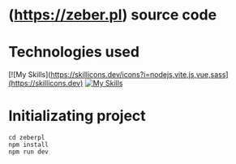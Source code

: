 # (https://zeber.pl) source code

# Technologies used
[![My Skills](https://skillicons.dev/icons?i=nodejs,vite,js,vue,sass](https://skillicons.dev)
[![My Skills](https://skills.thijs.gg/icons?i=js,html,css,wasm)](https://skills.thijs.gg)

# Initializating project
```
cd zeberpl
npm install
npm run dev
```